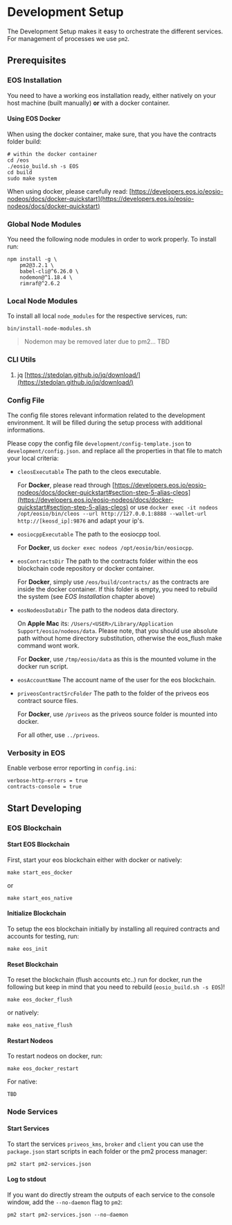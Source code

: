 # Development Setup

The Development Setup makes it easy to orchestrate the different services. For management of processes we use `pm2`. 

## Prerequisites

### EOS Installation

You need to have a working eos installation ready, either natively on your host machine (built manually) __or__ with a docker container.

#### Using EOS Docker

When using the docker container, make sure, that you have the contracts folder build:

```
# within the docker container
cd /eos
./eosio_build.sh -s EOS
cd build
sudo make system
```

When using docker, please carefully read: [https://developers.eos.io/eosio-nodeos/docs/docker-quickstart](https://developers.eos.io/eosio-nodeos/docs/docker-quickstart)

### Global Node Modules

You need the following node modules in order to work properly. To install run:

```
npm install -g \
    pm2@3.2.1 \
    babel-cli@^6.26.0 \ 
    nodemon@^1.18.4 \
    rimraf@^2.6.2
```

### Local Node Modules

To install all local `node_modules` for the respective services, run:

```
bin/install-node-modules.sh
```

> Nodemon may be removed later due to pm2... TBD

### CLI Utils

1. jq [https://stedolan.github.io/jq/download/](https://stedolan.github.io/jq/download/)

### Config File

The config file stores relevant information related to the development environment. It will be filled during the setup process with additional informations.

Please copy the config file `development/config-template.json` to `development/config.json`. and replace all the properties in that file to match your local criteria:

- `cleosExecutable` The path to the cleos executable.
    
   For __Docker__, please read through [https://developers.eos.io/eosio-nodeos/docs/docker-quickstart#section-step-5-alias-cleos](https://developers.eos.io/eosio-nodeos/docs/docker-quickstart#section-step-5-alias-cleos) or use `docker exec -it nodeos /opt/eosio/bin/cleos --url http://127.0.0.1:8888 --wallet-url http://[keosd_ip]:9876` and adapt your ip's.


- `eosiocppExecutable` The path to the eosiocpp tool.

    For __Docker__, us `docker exec nodeos /opt/eosio/bin/eosiocpp`.

- `eosContractsDir` The path to the contracts folder within the eos blockchain code repository or docker container.

    For __Docker__, simply use `/eos/build/contracts/` as the contracts are inside the docker container. If this folder is empty, you need to rebuild the system (see _EOS Installation_ chapter above)

- `eosNodeosDataDir` The path to the nodeos data directory.

    On __Apple Mac__ its: `/Users/<USER>/Library/Application Support/eosio/nodeos/data`. Please note, that you should use absolute path without home directory substitution, otherwise the eos_flush make command wont work.
    
    For __Docker__, use `/tmp/eosio/data` as this is the mounted volume in the docker run script.

- `eosAccountName` The account name of the user for the eos blockchain.

- `priveosContractSrcFolder` The path to the folder of the priveos eos contract source files.

    For __Docker__, use `/priveos` as the priveos source folder is mounted into docker.

    For all other, use `../priveos`.


### Verbosity in EOS

Enable verbose error reporting in `config.ini`:

```
verbose-http-errors = true
contracts-console = true
```

## Start Developing

### EOS Blockchain

#### Start EOS Blockchain

First, start your eos blockchain either with docker or natively:

```
make start_eos_docker
```

or

```
make start_eos_native
```

#### Initialize Blockchain

To setup the eos blockchain initially by installing all required contracts and accounts for testing, run:

```
make eos_init
```

#### Reset Blockchain

To reset the blockchain (flush accounts etc..) run for docker, run the following but keep in mind that you need to rebuild (`eosio_build.sh -s EOS`)!

```
make eos_docker_flush
```

or natively:

```
make eos_native_flush
```

#### Restart Nodeos

To restart nodeos on docker, run:

```
make eos_docker_restart
```

For native:

```
TBD
```

### Node Services

#### Start Services

To start the services `priveos_kms`, `broker` and `client` you can use the `package.json` start scripts in each folder or the pm2 process manager:

```
pm2 start pm2-services.json
```

#### Log to stdout

If you want do directly stream the outputs of each service to the console window, add the `--no-daemon` flag to `pm2`:

```
pm2 start pm2-services.json --no-daemon
```